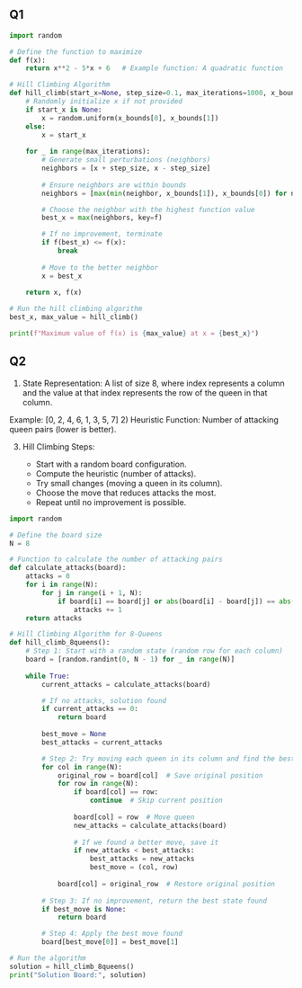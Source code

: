 ## Q1

```python
import random

# Define the function to maximize
def f(x):
    return x**2 - 5*x + 6   # Example function: A quadratic function

# Hill Climbing Algorithm
def hill_climb(start_x=None, step_size=0.1, max_iterations=1000, x_bounds=(-10, 10)):
    # Randomly initialize x if not provided
    if start_x is None:
        x = random.uniform(x_bounds[0], x_bounds[1])
    else:
        x = start_x
    
    for _ in range(max_iterations):
        # Generate small perturbations (neighbors)
        neighbors = [x + step_size, x - step_size]
        
        # Ensure neighbors are within bounds
        neighbors = [max(min(neighbor, x_bounds[1]), x_bounds[0]) for neighbor in neighbors]

        # Choose the neighbor with the highest function value
        best_x = max(neighbors, key=f)

        # If no improvement, terminate
        if f(best_x) <= f(x):
            break
        
        # Move to the better neighbor
        x = best_x
    
    return x, f(x)

# Run the hill climbing algorithm
best_x, max_value = hill_climb()

print(f"Maximum value of f(x) is {max_value} at x = {best_x}")

```

## Q2
1) State Representation: A list of size 8, where index represents a column and the value at that index represents the row of the queen in that column.

Example: [0, 2, 4, 6, 1, 3, 5, 7]
2) Heuristic Function: Number of attacking queen pairs (lower is better).

3) Hill Climbing Steps:

    * Start with a random board configuration.
    * Compute the heuristic (number of attacks).
    * Try small changes (moving a queen in its column).
    * Choose the move that reduces attacks the most.
    * Repeat until no improvement is possible.

```python
import random

# Define the board size
N = 8

# Function to calculate the number of attacking pairs
def calculate_attacks(board):
    attacks = 0
    for i in range(N):
        for j in range(i + 1, N):
            if board[i] == board[j] or abs(board[i] - board[j]) == abs(i - j):
                attacks += 1
    return attacks

# Hill Climbing Algorithm for 8-Queens
def hill_climb_8queens():
    # Step 1: Start with a random state (random row for each column)
    board = [random.randint(0, N - 1) for _ in range(N)]
    
    while True:
        current_attacks = calculate_attacks(board)

        # If no attacks, solution found
        if current_attacks == 0:
            return board
        
        best_move = None
        best_attacks = current_attacks

        # Step 2: Try moving each queen in its column and find the best move
        for col in range(N):
            original_row = board[col]  # Save original position
            for row in range(N):
                if board[col] == row:
                    continue  # Skip current position
                
                board[col] = row  # Move queen
                new_attacks = calculate_attacks(board)
                
                # If we found a better move, save it
                if new_attacks < best_attacks:
                    best_attacks = new_attacks
                    best_move = (col, row)
            
            board[col] = original_row  # Restore original position
        
        # Step 3: If no improvement, return the best state found
        if best_move is None:
            return board

        # Step 4: Apply the best move found
        board[best_move[0]] = best_move[1]

# Run the algorithm
solution = hill_climb_8queens()
print("Solution Board:", solution)

```